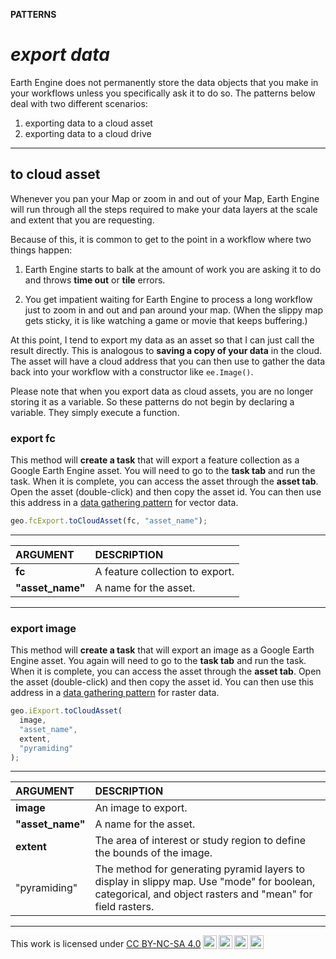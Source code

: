 __PATTERNS__

# _**export data**_  

Earth Engine does not permanently store the data objects that you make in your workflows unless you specifically ask it to do so. The patterns below deal with two different scenarios:  

1. exporting data to a cloud asset
2. exporting data to a cloud drive

---  

## __to cloud asset__  

Whenever you pan your Map or zoom in and out of your Map, Earth Engine will run through all the steps required to make your data layers at the scale and extent that you are requesting.  

Because of this, it is common to get to the point in a workflow where two things happen:  

1. Earth Engine starts to balk at the amount of work you are asking it to do and throws __time out__ or __tile__ errors.  

2. You get impatient waiting for Earth Engine to process a long workflow just to zoom in and out and pan around your map. (When the slippy map gets sticky, it is like watching a game or movie that keeps buffering.)  

At this point, I tend to export my data as an asset so that I can just call the result directly. This is analogous to __saving a copy of your data__ in the cloud. The asset will have a cloud address that you can then use to gather the data back into your workflow with a constructor like ```ee.Image()```.   

Please note that when you export data as cloud assets, you are no longer storing it as a variable. So these patterns do not begin by declaring a variable. They simply execute a function.   


### __export fc__   

This method will __create a task__ that will export a feature collection as a Google Earth Engine asset. You will need to go to the __task tab__ and run the task. When it is complete, you can access the asset through the __asset tab__. Open the asset (double-click) and then copy the asset id. You can then use this address in a [data gathering pattern](../patterns/gather-vector-data.md#accessing-data-from-cloud) for vector data.

```js
geo.fcExport.toCloudAsset(fc, "asset_name");

```

---  

<center>

| ARGUMENT              | DESCRIPTION           |
| :--                   | :--                   |
| __fc__                | A feature collection to export.  |
| __"asset_name"__      | A name for the asset. |

</center>

---  

### __export image__  

This method will __create a task__ that will export an image as a Google Earth Engine asset. You again will need to go to the __task tab__ and run the task. When it is complete, you can access the asset through the __asset tab__. Open the asset (double-click) and then copy the asset id. You can then use this address in a [data gathering pattern](../patterns/gather-raster-data.md/#accessing-images-from-cloud) for raster data.


```js
geo.iExport.toCloudAsset(
  image, 
  "asset_name",
  extent, 
  "pyramiding"
);

```

---  

<center>

| ARGUMENT                  | DESCRIPTION           |
| :--                       | :--                   |
| __image__                 | An image to export.   |
| __"asset_name"__          | A name for the asset. |  
| __extent__                | The area of interest or study region to define the bounds of the image. |  
| "pyramiding"              | The method for generating pyramid layers to display in slippy map. Use "mode" for boolean, categorical, and object rasters and "mean" for field rasters.  |  

</center>

---  

<p xmlns:cc="http://creativecommons.org/ns#" >This work is licensed under <a href="https://creativecommons.org/licenses/by-nc-sa/4.0/?ref=chooser-v1" target="_blank" rel="license noopener noreferrer" style="display:inline-block;">CC BY-NC-SA 4.0<img style="height:22px!important;margin-left:3px;vertical-align:text-bottom;" src="https://mirrors.creativecommons.org/presskit/icons/cc.svg?ref=chooser-v1" alt=""><img style="height:22px!important;margin-left:3px;vertical-align:text-bottom;" src="https://mirrors.creativecommons.org/presskit/icons/by.svg?ref=chooser-v1" alt=""><img style="height:22px!important;margin-left:3px;vertical-align:text-bottom;" src="https://mirrors.creativecommons.org/presskit/icons/nc.svg?ref=chooser-v1" alt=""><img style="height:22px!important;margin-left:3px;vertical-align:text-bottom;" src="https://mirrors.creativecommons.org/presskit/icons/sa.svg?ref=chooser-v1" alt=""></a></p>